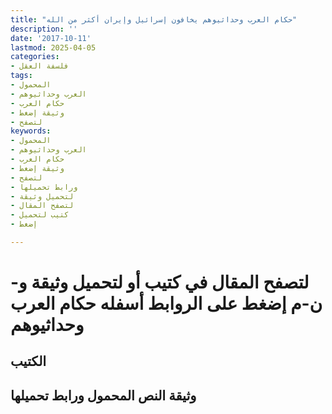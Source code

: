 ```yaml
---
title: "حكام العرب وحداثيوهم يخافون إسرائيل وإيران أكثر من الله"
description: ''
date: '2017-10-11'
lastmod: 2025-04-05
categories:
- فلسفة العقل
tags:
- المحمول
- العرب وحداثيوهم
- حكام العرب
- وثيقة إضغط
- لتصفح
keywords:
- المحمول
- العرب وحداثيوهم
- حكام العرب
- وثيقة إضغط
- لتصفح
- ورابط تحميلها
- لتحميل وثيقة
- لتصفح المقال
- كتيب لتحميل
- إضغط

---
```

# **لتصفح المقال في كتيب أو لتحميل وثيقة و-ن-م إضغط على الروابط أسفله** **حكام العرب وحداثيوهم**

## الكتيب

## وثيقة النص المحمول ورابط تحميلها

###
